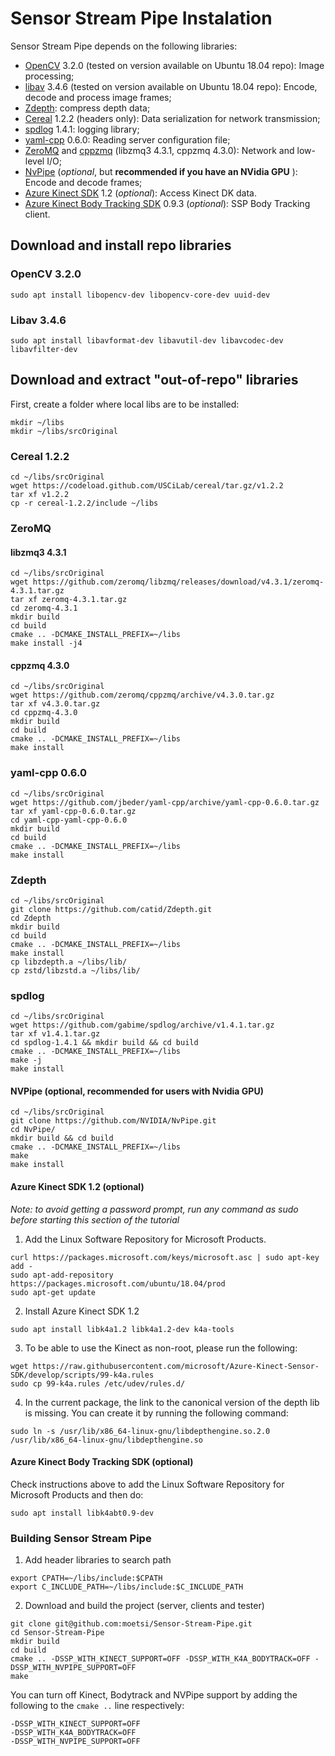 # Sensor Stream Pipe Instalation

Sensor Stream Pipe depends on the following libraries:

* [OpenCV](https://opencv.org/) 3.2.0 (tested on version available on Ubuntu 18.04 repo): Image processing;
* [libav](https://github.com/libav/libav/) 3.4.6 (tested on version available on Ubuntu 18.04 repo): Encode, decode and process image frames;
* [Zdepth](https://github.com/catid/Zdepth.git): compress depth data;
* [Cereal](https://uscilab.github.io/cereal/) 1.2.2 (headers only): Data serialization for network transmission;
* [spdlog](https://github.com/gabime/spdlog/) 1.4.1: logging library;
* [yaml-cpp](https://github.com/jbeder/yaml-cpp/) 0.6.0: Reading server configuration file;
* [ZeroMQ](http://zeromq.org/) and [cppzmq](https://github.com/zeromq/cppzmq/) (libzmq3 4.3.1, cppzmq 4.3.0):  Network and low-level I/O;
* [NvPipe](https://github.com/NVIDIA/NvPipe/) (*optional*, but **recommended if you have an NVidia GPU** ): Encode and decode frames;
* [Azure Kinect SDK](https://github.com/microsoft/Azure-Kinect-Sensor-SDK/) 1.2 (*optional*): Access Kinect DK data.
* [Azure Kinect Body Tracking SDK](https://docs.microsoft.com/bs-cyrl-ba/azure/Kinect-dk/body-sdk-download/) 0.9.3 (*optional*): SSP Body Tracking client.

## Download and install repo libraries

### OpenCV 3.2.0

```
sudo apt install libopencv-dev libopencv-core-dev uuid-dev
```
### Libav 3.4.6

```
sudo apt install libavformat-dev libavutil-dev libavcodec-dev libavfilter-dev
```

## Download and extract "out-of-repo" libraries


First, create a folder where local libs are to be installed:

```
mkdir ~/libs
mkdir ~/libs/srcOriginal
```

### Cereal 1.2.2

```
cd ~/libs/srcOriginal
wget https://codeload.github.com/USCiLab/cereal/tar.gz/v1.2.2
tar xf v1.2.2
cp -r cereal-1.2.2/include ~/libs
```

### ZeroMQ


#### libzmq3 4.3.1

```
cd ~/libs/srcOriginal
wget https://github.com/zeromq/libzmq/releases/download/v4.3.1/zeromq-4.3.1.tar.gz
tar xf zeromq-4.3.1.tar.gz
cd zeromq-4.3.1
mkdir build
cd build
cmake .. -DCMAKE_INSTALL_PREFIX=~/libs
make install -j4
```

#### cppzmq 4.3.0

```
cd ~/libs/srcOriginal
wget https://github.com/zeromq/cppzmq/archive/v4.3.0.tar.gz
tar xf v4.3.0.tar.gz
cd cppzmq-4.3.0
mkdir build
cd build
cmake .. -DCMAKE_INSTALL_PREFIX=~/libs
make install
```

### yaml-cpp 0.6.0

```
cd ~/libs/srcOriginal
wget https://github.com/jbeder/yaml-cpp/archive/yaml-cpp-0.6.0.tar.gz
tar xf yaml-cpp-0.6.0.tar.gz
cd yaml-cpp-yaml-cpp-0.6.0
mkdir build
cd build
cmake .. -DCMAKE_INSTALL_PREFIX=~/libs
make install
```

### Zdepth

```
cd ~/libs/srcOriginal
git clone https://github.com/catid/Zdepth.git
cd Zdepth
mkdir build
cd build
cmake .. -DCMAKE_INSTALL_PREFIX=~/libs
make install
cp libzdepth.a ~/libs/lib/
cp zstd/libzstd.a ~/libs/lib/
```

### spdlog

```
cd ~/libs/srcOriginal
wget https://github.com/gabime/spdlog/archive/v1.4.1.tar.gz
tar xf v1.4.1.tar.gz
cd spdlog-1.4.1 && mkdir build && cd build
cmake .. -DCMAKE_INSTALL_PREFIX=~/libs
make -j
make install
```

#### NVPipe (optional, recommended for users with Nvidia GPU)

```
cd ~/libs/srcOriginal
git clone https://github.com/NVIDIA/NvPipe.git
cd NvPipe/
mkdir build && cd build
cmake .. -DCMAKE_INSTALL_PREFIX=~/libs
make
make install
```

#### Azure Kinect SDK 1.2 (optional)

*Note: to avoid getting a password prompt, run any command as sudo before starting this section of the tutorial*

1) Add the Linux Software Repository for Microsoft Products.
```
curl https://packages.microsoft.com/keys/microsoft.asc | sudo apt-key add -
sudo apt-add-repository https://packages.microsoft.com/ubuntu/18.04/prod
sudo apt-get update
```

2) Install Azure Kinect SDK 1.2
```
sudo apt install libk4a1.2 libk4a1.2-dev k4a-tools
```

3) To be able to use the Kinect as non-root, please run the following:
```
wget https://raw.githubusercontent.com/microsoft/Azure-Kinect-Sensor-SDK/develop/scripts/99-k4a.rules
sudo cp 99-k4a.rules /etc/udev/rules.d/
```

4) In the current package, the link to the canonical version of the depth lib is missing.
You can create it by running the following command:

```
sudo ln -s /usr/lib/x86_64-linux-gnu/libdepthengine.so.2.0 /usr/lib/x86_64-linux-gnu/libdepthengine.so
```

#### Azure Kinect Body Tracking SDK (optional)

Check instructions above to add the Linux Software Repository for Microsoft Products and then do:


```
sudo apt install libk4abt0.9-dev
```


### Building Sensor Stream Pipe

1) Add header libraries to search path

```
export CPATH=~/libs/include:$CPATH
export C_INCLUDE_PATH=~/libs/include:$C_INCLUDE_PATH
```

2) Download and build the project (server, clients and tester)

```
git clone git@github.com:moetsi/Sensor-Stream-Pipe.git
cd Sensor-Stream-Pipe
mkdir build
cd build
cmake .. -DSSP_WITH_KINECT_SUPPORT=OFF -DSSP_WITH_K4A_BODYTRACK=OFF -DSSP_WITH_NVPIPE_SUPPORT=OFF
make
```


You can turn off Kinect, Bodytrack and NVPipe support by adding the following to the ```cmake ..``` line respectively:
 
```
-DSSP_WITH_KINECT_SUPPORT=OFF 
-DSSP_WITH_K4A_BODYTRACK=OFF
-DSSP_WITH_NVPIPE_SUPPORT=OFF
```